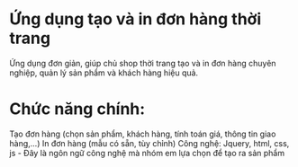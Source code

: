 # Ứng dụng tạo và in đơn hàng thời trang
Ứng dụng đơn giản, giúp chủ shop thời trang tạo và in đơn hàng chuyên nghiệp, quản lý sản phẩm và khách hàng hiệu quả.
# Chức năng chính:
Tạo đơn hàng (chọn sản phẩm, khách hàng, tính toán giá, thông tin giao hàng,...)
In đơn hàng (mẫu có sẵn, tùy chỉnh)
Công nghệ:
Jquery, html, css, js - Đây là ngôn ngữ công nghệ mà nhóm em lựa chọn để tạo ra sản phẩm
